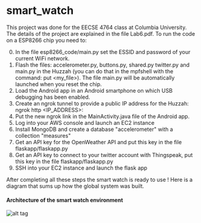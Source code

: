 # smart_watch

This project was done for the EECSE 4764 class at Columbia University. The details of the project are explained in the file Lab6.pdf.
To run the code on a ESP8266 chip you need to:

0. In the file esp8266_code/main.py set the ESSID and password of your current WiFi network.
1. Flash the files: accelerometer.py, buttons.py, shared.py twitter.py and main.py in the Huzzah (you can do that in the mpfshell with the command: put <my_file>). The file main.py will be automatically launched when you reset the chip.
2. Load the Android app in an Android smartphone on which USB debugging has been enabled.
3. Create an ngrok tunnel to provide a public IP address for the Huzzah: ngrok http <IP_ADDRESS>:<PORT>
4. Put the new ngrok link in the MainActivity.java file of the Android app.
5. Log into your AWS console and launch an EC2 instance
6. Install MongoDB and create a database "accelerometer" with a collection "measures"
7. Get an API key for the OpenWeather API and put this key in the file flaskapp/flaskapp.py
8. Get an API key to connect to your twitter account with Thingspeak, put this key in the file flaskapp/flaskapp.py
9. SSH into your EC2 instance and launch the flask app

After completing all these steps the smart watch is ready to use ! Here is a diagram that sums up how the global system was built.

#### Architecture of the smart watch environment
![alt tag](https://github.com/eloyyy/smart_watch/cloud_architecture.JPG)
